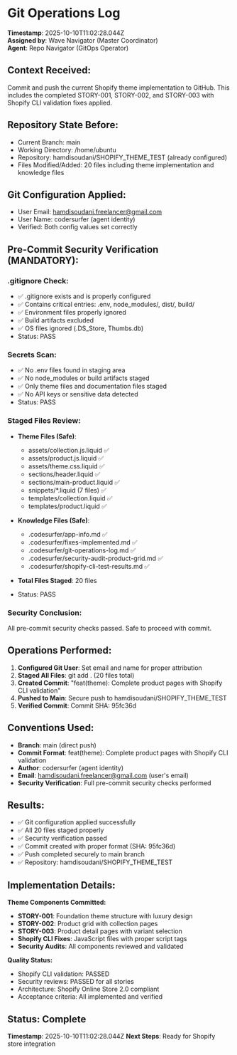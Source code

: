 # Git Operations Log
**Timestamp**: 2025-10-10T11:02:28.044Z  
**Assigned by**: Wave Navigator (Master Coordinator)  
**Agent**: Repo Navigator (GitOps Operator)

## Context Received:
Commit and push the current Shopify theme implementation to GitHub. This includes the completed STORY-001, STORY-002, and STORY-003 with Shopify CLI validation fixes applied.

## Repository State Before:
- Current Branch: main
- Working Directory: /home/ubuntu
- Repository: hamdisoudani/SHOPIFY_THEME_TEST (already configured)
- Files Modified/Added: 20 files including theme implementation and knowledge files

## Git Configuration Applied:
- User Email: hamdisoudani.freelancer@gmail.com
- User Name: codersurfer (agent identity)
- Verified: Both config values set correctly

## Pre-Commit Security Verification (MANDATORY):

### .gitignore Check:
- ✅ .gitignore exists and is properly configured
- ✅ Contains critical entries: .env, node_modules/, dist/, build/
- ✅ Environment files properly ignored
- ✅ Build artifacts excluded
- ✅ OS files ignored (.DS_Store, Thumbs.db)
- Status: PASS

### Secrets Scan:
- ✅ No .env files found in staging area
- ✅ No node_modules or build artifacts staged
- ✅ Only theme files and documentation files staged
- ✅ No API keys or sensitive data detected
- Status: PASS

### Staged Files Review:
- **Theme Files (Safe)**:
  - assets/collection.js.liquid ✅
  - assets/product.js.liquid ✅
  - assets/theme.css.liquid ✅
  - sections/header.liquid ✅
  - sections/main-product.liquid ✅
  - snippets/*.liquid (7 files) ✅
  - templates/collection.liquid ✅
  - templates/product.liquid ✅

- **Knowledge Files (Safe)**:
  - .codesurfer/app-info.md ✅
  - .codesurfer/fixes-implemented.md ✅
  - .codesurfer/git-operations-log.md ✅
  - .codesurfer/security-audit-product-grid.md ✅
  - .codesurfer/shopify-cli-test-results.md ✅

- **Total Files Staged**: 20 files
- Status: PASS

### Security Conclusion:
All pre-commit security checks passed. Safe to proceed with commit.

## Operations Performed:
1. **Configured Git User**: Set email and name for proper attribution
2. **Staged All Files**: git add . (20 files total)
3. **Created Commit**: "feat(theme): Complete product pages with Shopify CLI validation"
4. **Pushed to Main**: Secure push to hamdisoudani/SHOPIFY_THEME_TEST
5. **Verified Commit**: Commit SHA: 95fc36d

## Conventions Used:
- **Branch**: main (direct push)
- **Commit Format**: feat(theme): Complete product pages with Shopify CLI validation
- **Author**: codersurfer (agent identity)
- **Email**: hamdisoudani.freelancer@gmail.com (user's email)
- **Security Verification**: Full pre-commit security checks performed

## Results:
- ✅ Git configuration applied successfully
- ✅ All 20 files staged properly
- ✅ Security verification passed
- ✅ Commit created with proper format (SHA: 95fc36d)
- ✅ Push completed securely to main branch
- ✅ Repository: hamdisoudani/SHOPIFY_THEME_TEST

## Implementation Details:
**Theme Components Committed:**
- **STORY-001**: Foundation theme structure with luxury design
- **STORY-002**: Product grid with collection pages
- **STORY-003**: Product detail pages with variant selection
- **Shopify CLI Fixes**: JavaScript files with proper script tags
- **Security Audits**: All components reviewed and validated

**Quality Status:**
- Shopify CLI validation: PASSED
- Security reviews: PASSED for all stories
- Architecture: Shopify Online Store 2.0 compliant
- Acceptance criteria: All implemented and verified

## Status: Complete
**Timestamp**: 2025-10-10T11:02:28.044Z
**Next Steps**: Ready for Shopify store integration